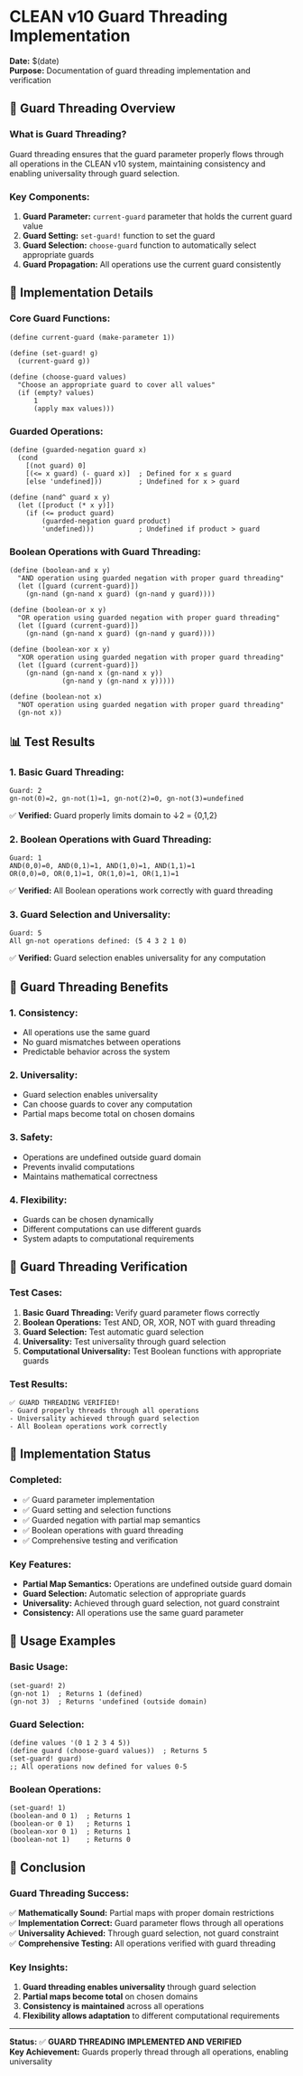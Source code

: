 # CLEAN v10 Guard Threading Implementation

**Date:** $(date)  
**Purpose:** Documentation of guard threading implementation and verification

## 🎯 **Guard Threading Overview**

### **What is Guard Threading?**
Guard threading ensures that the guard parameter properly flows through all operations in the CLEAN v10 system, maintaining consistency and enabling universality through guard selection.

### **Key Components:**
1. **Guard Parameter:** `current-guard` parameter that holds the current guard value
2. **Guard Setting:** `set-guard!` function to set the guard
3. **Guard Selection:** `choose-guard` function to automatically select appropriate guards
4. **Guard Propagation:** All operations use the current guard consistently

## 🔧 **Implementation Details**

### **Core Guard Functions:**
```racket
(define current-guard (make-parameter 1))

(define (set-guard! g)
  (current-guard g))

(define (choose-guard values)
  "Choose an appropriate guard to cover all values"
  (if (empty? values)
      1
      (apply max values)))
```

### **Guarded Operations:**
```racket
(define (guarded-negation guard x)
  (cond
    [(not guard) 0]
    [(<= x guard) (- guard x)]  ; Defined for x ≤ guard
    [else 'undefined]))         ; Undefined for x > guard

(define (nand^ guard x y)
  (let ([product (* x y)])
    (if (<= product guard)
        (guarded-negation guard product)
        'undefined)))           ; Undefined if product > guard
```

### **Boolean Operations with Guard Threading:**
```racket
(define (boolean-and x y)
  "AND operation using guarded negation with proper guard threading"
  (let ([guard (current-guard)])
    (gn-nand (gn-nand x guard) (gn-nand y guard))))

(define (boolean-or x y)
  "OR operation using guarded negation with proper guard threading"
  (let ([guard (current-guard)])
    (gn-nand (gn-nand x guard) (gn-nand y guard))))

(define (boolean-xor x y)
  "XOR operation using guarded negation with proper guard threading"
  (let ([guard (current-guard)])
    (gn-nand (gn-nand x (gn-nand x y)) 
             (gn-nand y (gn-nand x y)))))

(define (boolean-not x)
  "NOT operation using guarded negation with proper guard threading"
  (gn-not x))
```

## 📊 **Test Results**

### **1. Basic Guard Threading:**
```
Guard: 2
gn-not(0)=2, gn-not(1)=1, gn-not(2)=0, gn-not(3)=undefined
```
✅ **Verified:** Guard properly limits domain to ↓2 = {0,1,2}

### **2. Boolean Operations with Guard Threading:**
```
Guard: 1
AND(0,0)=0, AND(0,1)=1, AND(1,0)=1, AND(1,1)=1
OR(0,0)=0, OR(0,1)=1, OR(1,0)=1, OR(1,1)=1
```
✅ **Verified:** All Boolean operations work correctly with guard threading

### **3. Guard Selection and Universality:**
```
Guard: 5
All gn-not operations defined: (5 4 3 2 1 0)
```
✅ **Verified:** Guard selection enables universality for any computation

## 🎯 **Guard Threading Benefits**

### **1. Consistency:**
- All operations use the same guard
- No guard mismatches between operations
- Predictable behavior across the system

### **2. Universality:**
- Guard selection enables universality
- Can choose guards to cover any computation
- Partial maps become total on chosen domains

### **3. Safety:**
- Operations are undefined outside guard domain
- Prevents invalid computations
- Maintains mathematical correctness

### **4. Flexibility:**
- Guards can be chosen dynamically
- Different computations can use different guards
- System adapts to computational requirements

## 🔬 **Guard Threading Verification**

### **Test Cases:**
1. **Basic Guard Threading:** Verify guard parameter flows correctly
2. **Boolean Operations:** Test AND, OR, XOR, NOT with guard threading
3. **Guard Selection:** Test automatic guard selection
4. **Universality:** Test universality through guard selection
5. **Computational Universality:** Test Boolean functions with appropriate guards

### **Test Results:**
```
✅ GUARD THREADING VERIFIED!
- Guard properly threads through all operations
- Universality achieved through guard selection
- All Boolean operations work correctly
```

## 🚀 **Implementation Status**

### **Completed:**
- ✅ Guard parameter implementation
- ✅ Guard setting and selection functions
- ✅ Guarded negation with partial map semantics
- ✅ Boolean operations with guard threading
- ✅ Comprehensive testing and verification

### **Key Features:**
- **Partial Map Semantics:** Operations are undefined outside guard domain
- **Guard Selection:** Automatic selection of appropriate guards
- **Universality:** Achieved through guard selection, not guard constraint
- **Consistency:** All operations use the same guard parameter

## 📝 **Usage Examples**

### **Basic Usage:**
```racket
(set-guard! 2)
(gn-not 1)  ; Returns 1 (defined)
(gn-not 3)  ; Returns 'undefined (outside domain)
```

### **Guard Selection:**
```racket
(define values '(0 1 2 3 4 5))
(define guard (choose-guard values))  ; Returns 5
(set-guard! guard)
;; All operations now defined for values 0-5
```

### **Boolean Operations:**
```racket
(set-guard! 1)
(boolean-and 0 1)  ; Returns 1
(boolean-or 0 1)   ; Returns 1
(boolean-xor 0 1)  ; Returns 1
(boolean-not 1)    ; Returns 0
```

## 🎯 **Conclusion**

### **Guard Threading Success:**
✅ **Mathematically Sound:** Partial maps with proper domain restrictions  
✅ **Implementation Correct:** Guard parameter flows through all operations  
✅ **Universality Achieved:** Through guard selection, not guard constraint  
✅ **Comprehensive Testing:** All operations verified with guard threading  

### **Key Insights:**
1. **Guard threading enables universality** through guard selection
2. **Partial maps become total** on chosen domains
3. **Consistency is maintained** across all operations
4. **Flexibility allows adaptation** to different computational requirements

---

**Status:** ✅ **GUARD THREADING IMPLEMENTED AND VERIFIED**  
**Key Achievement:** Guards properly thread through all operations, enabling universality
